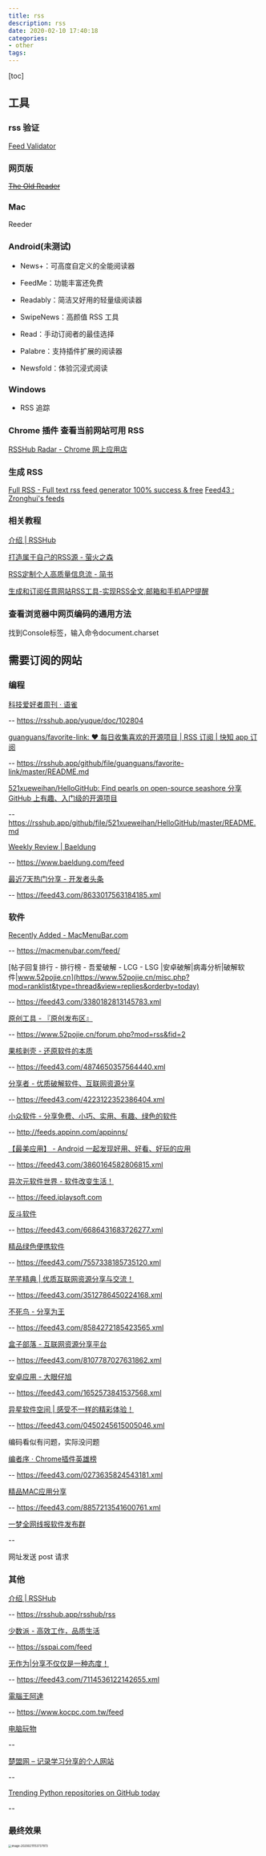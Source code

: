 ```yaml
---
title: rss
description: rss
date: 2020-02-10 17:40:18
categories:
- other
tags:
---
```


[toc]

## 工具

### rss 验证

[Feed Validator](http://validator.w3.org/feed/check.cgi?url=https://www.yuque.com/ruanyf/weekly)

### 网页版

~~[The Old Reader](https://theoldreader.com/)~~

### Mac 

Reeder

### Android(未测试)

- News+：可高度自定义的全能阅读器

- FeedMe：功能丰富还免费

- Readably：简洁又好用的轻量级阅读器

- SwipeNews：高颜值 RSS 工具

- Read：手动订阅者的最佳选择

- Palabre：支持插件扩展的阅读器

- Newsfold：体验沉浸式阅读

### Windows

- RSS 追踪

### Chrome 插件 查看当前网站可用 RSS

[RSSHub Radar - Chrome 网上应用店](https://chrome.google.com/webstore/detail/rsshub-radar/kefjpfngnndepjbopdmoebkipbgkggaa)

### 生成 RSS

[Full RSS - Full text rss feed generator 100% success & free](https://www.freefullrss.com/)
[Feed43 : Zronghui's feeds](https://feed43.com/users/zronghui)

### 相关教程

[介绍 | RSSHub](https://docs.rsshub.app/)

[打造属于自己的RSS源 - 萤火之森](http://frankorz.com/2016/10/01/rss-tutor/)

[RSS定制个人高质量信息流 - 简书](https://www.jianshu.com/p/b9f14d8218bf)

[生成和订阅任意网站RSS工具-实现RSS全文,邮箱和手机APP提醒](https://wzfou.com/rss-any/)



### 查看浏览器中网页编码的通用方法

找到Console标签，输入命令document.charset

## 需要订阅的网站

### 编程

[科技爱好者周刊 · 语雀](https://www.yuque.com/ruanyf/weekly)

-- https://rsshub.app/yuque/doc/102804



[guanguans/favorite-link: ❤️ 每日收集喜欢的开源项目 | RSS 订阅 | 快知 app 订阅](https://github.com/guanguans/favorite-link)

-- https://rsshub.app/github/file/guanguans/favorite-link/master/README.md



[521xueweihan/HelloGitHub: Find pearls on open-source seashore 分享 GitHub 上有趣、入门级的开源项目](https://github.com/521xueweihan/HelloGitHub)

-- https://rsshub.app/github/file/521xueweihan/HelloGitHub/master/README.md



[Weekly Review | Baeldung](https://www.baeldung.com/category/weekly-review/)

-- https://www.baeldung.com/feed





[最近7天热门分享 - 开发者头条](https://toutiao.io/posts/hot/7)

-- https://feed43.com/8633017563184185.xml



### 软件

[Recently Added - MacMenuBar.com](https://macmenubar.com/recently-added/page/36/)

-- https://macmenubar.com/feed/



[帖子回复排行 - 排行榜 - 吾爱破解 - LCG - LSG |安卓破解|病毒分析|破解软件|www.52pojie.cn](https://www.52pojie.cn/misc.php?mod=ranklist&type=thread&view=replies&orderby=today)

-- https://feed43.com/3380182813145783.xml



[原创工具 - 『原创发布区』](https://www.52pojie.cn/forum.php?mod=forumdisplay&fid=2&filter=typeid&typeid=4)

-- https://www.52pojie.cn/forum.php?mod=rss&fid=2



[果核剥壳 - 还原软件的本质](https://www.ghpym.com/)

-- https://feed43.com/4874650357564440.xml



[分享者 - 优质破解软件、互联网资源分享](http://www.sharerw.com/)

-- https://feed43.com/4223122352386404.xml



[小众软件 - 分享免费、小巧、实用、有趣、绿色的软件](https://www.appinn.com/)

-- http://feeds.appinn.com/appinns/



[【最美应用】 - Android 一起发现好用、好看、好玩的应用](http://zuimeia.com/apps/?platform=2)

-- https://feed43.com/3860164582806815.xml



[异次元软件世界 - 软件改变生活！](https://www.iplaysoft.com/)

-- https://feed.iplaysoft.com



[反斗软件](http://www.apprcn.com/)

-- https://feed43.com/6686431683726277.xml



[精品绿色便携软件](https://www.portablesoft.org/)

-- https://feed43.com/7557338185735120.xml



[芊芊精典 | 优质互联网资源分享与交流！](https://myqqjd.com/)

-- https://feed43.com/3512786450224168.xml



[不死鸟 - 分享为王](https://hao.su/)

-- https://feed43.com/8584272185423565.xml



[盒子部落 - 互联网资源分享平台](https://www.hezibuluo.com/)

-- https://feed43.com/8107787027631862.xml



[安卓应用 - 大眼仔旭](http://www.dayanzai.me/android)

-- https://feed43.com/1652573841537568.xml



[异星软件空间 | 感受不一样的精彩体验！](http://yx.bsh.me/)

-- https://feed43.com/0450245615005046.xml

编码看似有问题，实际没问题



[编者序 · Chrome插件英雄榜](https://zhaoolee.gitbooks.io/chrome/content/)

-- https://feed43.com/0273635824543181.xml



[精品MAC应用分享](https://xclient.info/?t=9ca8a9c6c21281cb0d038326f37270b381d307ff)

-- https://feed43.com/8857213541600761.xml



[一梦全网线报软件发布群](https://www.lanzous.com/b60586)

-- 

网址发送 post 请求

### 其他

[介绍 | RSSHub](https://docs.rsshub.app/)

-- https://rsshub.app/rsshub/rss



[少数派 - 高效工作，品质生活](https://sspai.com/)

-- https://sspai.com/feed



[无作为|分享不仅仅是一种态度！](https://www.wuzuowei.net/)

-- https://feed43.com/7114536122142655.xml



[電腦王阿達](https://www.kocpc.com.tw/)

-- https://www.kocpc.com.tw/feed



[电脑玩物](https://www.playpcesor.com/)

-- 



[楚盟网 – 记录学习分享的个人网站](https://www.5yun.org/)

-- 



[Trending Python repositories on GitHub today](https://github.com/trending/python?since=daily)

-- 



### 最终效果

<img src="/Users/zhangronghui/Library/Application Support/typora-user-images/image-20200211153737973.png" alt="image-20200211153737973" style="zoom:40%;" />









